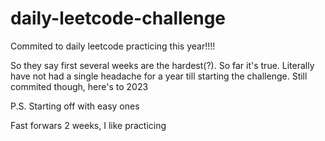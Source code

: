 # daily-leetcode-challenge
Commited to daily leetcode practicing this year!!!!



So they say first several weeks are the hardest(?). So far it's true. Literally have not had a single headache for a year till starting the challenge. Still commited though, here's to 2023

P.S. Starting off with easy ones

Fast forwars 2 weeks, I like practicing
